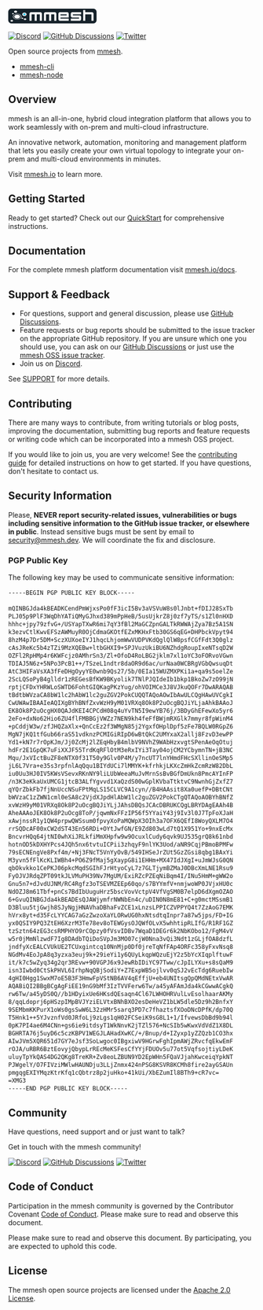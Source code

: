 ![mmesh](https://github.com/mmesh/assets/blob/HEAD/images/logo/mmesh_logo_v5_180x30.png)

[![Discord](https://img.shields.io/discord/654291649572241408?color=%236d82cb&style=flat&logo=discord&logoColor=%23ffffff&label=Chat)](https://mmesh.io/discord)
[![GitHub Discussions](https://img.shields.io/badge/GitHub_Discussions-181717?style=flat&logo=github&logoColor=white)](https://github.com/orgs/mmesh/discussions)
[![Twitter](https://img.shields.io/badge/Follow_on_Twitter-1DA1F2?style=flat&logo=twitter&logoColor=white)](https://twitter.com/mmesh_io)

Open source projects from [mmesh](https://mmesh.io).

- [mmesh-cli](https://github.com/mmesh/m-cli)
- [mmesh-node](https://github.com/mmesh/m-node)

## Overview

mmesh is an all-in-one, hybrid cloud integration platform that allows you to work seamlessly with on-prem and multi-cloud infrastructure.

An innovative network, automation, monitoring and management platform that lets you easily create your own virtual topology to integrate your on-prem and multi-cloud environments in minutes.

Visit [mmesh.io](https://mmesh.io) to learn more.

## Getting Started

Ready to get started? Check out our [QuickStart](https://mmesh.io/docs/platform/getting-started/quickstart) for comprehensive instructions.

## Documentation

For the complete mmesh platform documentation visit [mmesh.io/docs](https://mmesh.io/docs).

## Support & Feedback

- For questions, support and general discussion, please use [GitHub Discussions](https://github.com/orgs/mmesh/discussions).
- Feature requests or bug reports should be submitted to the issue tracker on the appropriate GitHub repository. If you are unsure which one you should use, you can ask on our [GitHub Discussions](https://github.com/orgs/mmesh/discussions)
or just use the [mmesh OSS issue tracker](https://github.com/mmesh/mmesh/issues/).
- Join us on [Discord](https://mmesh.io/discord).

See [SUPPORT](/SUPPORT.md) for more details.

## Contributing

There are many ways to contribute, from writing tutorials or blog posts, improving the documentation, submitting bug reports and feature requests or writing code which can be incorporated into a mmesh OSS project.

If you would like to join us, you are very welcome! See the [contributing guide](https://github.com/mmesh/.github/blob/HEAD/CONTRIBUTING.md) for detailed instructions on how to get started. If you have questions, don't hesitate to contact us.

## Security Information

Please, **NEVER report security-related issues, vulnerabilities or bugs including sensitive information to the GitHub issue tracker, or elsewhere in public**. Instead sensitive bugs must be sent by email to [security@mmesh.dev](mailto:security@mmesh.dev). We will coordinate the fix and disclosure.

### PGP Public Key

The following key may be used to communicate sensitive information:

```text
-----BEGIN PGP PUBLIC KEY BLOCK-----

mQINBGJda4kBEADKCendPmWjxsPo0fF3icI5Bv3aVSVuW8s0lJnbt+fDIJ28SxTb
PLJ05p9PlF3WqDhYATiQMyGJhxd389mPpHeB/5usUjkrZ8j0zf7yTS/s1Zl0nHXD
hhhc+jpy79zfvG+/USYapTXwR6mi7qY3fBl2MaGCZpnGALTkRWWAjZya7Bz5A1SN
k3ezvCtlKwvEFSzAWMuyR0OjCdmaGKOtfEZxMKHxFtb30GS6qEG+DHPbckVpyt94
8hzM4p7Dr5DM+SczXUXoeIYJ1hqcLhjomWwVUDPVKdQglQlW8psfCGfFdt3Q0glz
cAsJReKc5b4zTZi9MzXQEBw+ltbGHXI9+SPJVuzUkiBU6NZhdgRoupIxeNTsqD2W
OZFl2RpHMp4r6KWFcjz0AMhrSn3/Zl+OfoD4RoLBG2jklm7xl1oYC3oFORvoVGwn
TDIAJ5N6z+5NPo3PcB1++/TSzeL1ndtr8daOR9d6ac/urNaa0WCBRgVGbQwsuqDt
AtC3HIFaVsXA3fFeDHgOyyYE0wnb9Qs27/5b/0EIa15WUZMXPKi1a+qa9s5oelZe
2ScLQSoPyB4glldr1zREGesBfKW9BKyolik7TNlPJQIdeIb1bkp1BkoZw7zO99jN
rptjCFDxYHRWLoSWTD6FohtGIQKagPKzYug/ohVOIMCe3J8VJkuQOFr7DwARAQAB
tBdtbWVzaCA8bW1lc2hAbW1lc2guZGV2PokCUQQTAQoAOwIbAwULCQgHAwUVCgkI
CwUWAwIBAAIeAQIXgBYhBNfZxvWzH9yM01VRXq8Ok8P2uOcgBQJiYLjaAhkBAAoJ
EK8Ok8P2uOcgHX0QAJdKEI4CPCdH08q4uYvTN5I9ewYB76j/3BDyGhEFewXo5yr6
2eFo+dxNo62Hio6ZU4flFMBBGjVWZz7NEN9kh4feFfBWjmRXGlk7mmyr8fpWinM4
+pCddjW3w/zfJHQZaXlx+QnCcEz2f3WMgN85j2YgxfOHplDpf5zFe7BQLW0RGpZ6
MgN7jKQ1tfGub66raS51vdknzPCMIGiRIpD6wBtQkC2UMYxaX2allj8FzvD3ewPP
Yd1+kN7r7rOpKJm/Jj0ZcMj2lZEqHbyB4mlbV9NVhZ9WAbHzxvgtSPenAeOqOtuj
hdFr2E1GpQK7uFiXXJF55TrdKqRFlOtM3eRxIYi3Tay04ojCM2YCbymnTN+jB3NC
Mqu/JxVIctBuZF8eNTX0f31T50y9Glv0P4M/y7ncUT7lnYHmdFHcSXllinOeSMp5
jL6L7Vra+e35s3rpfnlAqQqu1BIYdUCi7lMMYK+kfrhkjLKXcZmHkZcmRzW82DbL
iu0Uu3HJ0IV5KWsVSevxRKnNY9liLUbWeeaMuJvMrnSsBvBGfDmUkn8PmcAYInFP
/n3K3eKkaUxUMCG1jtcB3ALfYgvvd1XaQzdS00wGplKVbaTtktvC9NwnhGjZxfZ7
qYQrZbkFb7fjNnUccNSuFPtMqLS15CLVC9A1cyn//B4HAAsit8Xa0uefP+DBtCNt
bWVzaC1zZWN1cml0eSA8c2VjdXJpdHlAbW1lc2guZGV2PokCTgQTAQoAOBYhBNfZ
xvWzH9yM01VRXq8Ok8P2uOcgBQJiYLjJAhsDBQsJCAcDBRUKCQgLBRYDAgEAAh4B
AheAAAoJEK8Ok8P2uOcg8ToP/jqwmNxFFzIP56f5YYaiY43j9Iv3l0J7TpFoXJaH
xAwjnssR1y1QW4prpwQWSsum0fpvyXoPaMQWpX3OIh3a7OFX6QEfI8WoyQXLM7O4
rrSQDcAF00xCW2dST43En56RDi+OYtJwfGN/E9Zd803wLd7tQ1X951Yo+9nxEcMx
BncvrHQq64jtNI0whXiJRLkfiMmXHpfw9w9OcuxlCudy6qvk9UJ535grQ8k61nbd
hotnOD5kDXHYPcs4JQh5nx6tvtuICPii3zhqyF9nlYK3Uod/aNR9CqjPBmoBPMFw
79sECNEngVe8Pxf4m/+Nj3FNcT5VnYyOvB/549IHSeJrZUt5GzZGsi8qbg1BAxYi
M3yvn5fFlKcKLIWBh4+PO6Z9fMaj5gXaypG8i1EHHm+MX47IdJXgI+uJmWJsG0QN
qbOkvkko1CePKJ06pkcMqdSGIhFJrHtyoCyL7z7GLTjymBZMaJ0DBcXmLNE1Rsu9
FyOJVJRdqZPT09tkJLVMuPH39Nv7MgUM/ExiRZcPZEqNiBqm4I/INu5HmM+gWW2o
Gnu5n7+dJvdUJNM/RC4Rgfz3oTSEVMZEEp60qo/s7BYYmfV+nmjwoWP0JVjxHU0c
NdOZJ8m61Tbf+pnCs7BdIbUuguHrz5bscVovVctpV4VfVgSM0B7elpD6dXgmOZAO
6+GvuQINBGJda4kBEADEsQJAWjymfrNWNbEn4c/uDIN0N8mE81+C+g0mctMSsmB1
D3Bluu5tjGwjh8SJyNgjHNAVhaDBhaFvZCE1xLnzsLPPICZVPPYQ4t7ZzAoG7EMK
hVrx8yt+d35FcLYYCAG7aGzZwzoXaYLORwUG0hxNtsdtqInpr7a87w5jps/FD+IG
yx0QSIY9PQ3ZtEH6XzrM3Te78ev8oTEWGysOJQWfOLvX5whhtipRLIfG/R1RF1GZ
tzSztn64zEG3csRMPHYO9rCOpzy0fVsvIDBv7WqaD1DEGr6k2NbKObo12/FgM4vV
w5r0jMmNlzwdF7Ig8DAdbTQiDoSVpJm3MO07cjW0Nna3vQi3Ndt1zGLjfOA8dzfL
jndfyXcEALCVUkUE2TCUxgintcq10NnMjp0Df0jreTqNfFAp4ORFc358yFxvNsq8
NGdMv4EoJpA8q3yzxa3euj9k+29ieYi1y6QUyLkqpWQzuEjY2z5bYcXIqplftuwF
it/k7c5wZyq34g2qr3REvw+90VGPJ6x9JewRbIDiYC97Tww/cJpILYXu+s8sQaM9
isn3Iwbd0CtSkPHVL6IrhpNqQBjSodiY+Z7ExpWB5ojlvv0qSJ2vEcTdg6RuebIw
4gHI0Hgg1SwxM7oE5B3F3HmwFpVStNB6AV4qEffjU+eb4UNItsgQpQMdNEtxVwAR
AQABiQI2BBgBCgAgFiEE19nG9bMf3IzTVVFerw6Tw/a45yAFAmJda4kCGwwACgkQ
rw6Tw/a45yDS0Q//b1HDyixUe6HKsdQEsaqn4Cl67LWHOHRVulLvEsolhaarAKMy
8/qqLdoprj6pHSzpIMpBVJYziELVtxBNhBXO2esDeHeVZ1bLW5dle5Dz9h2BnfxY
9SEMbmKKPurX1oWs0gsSwW6L32zHMr5sarq3PD7c7fhaztsfXOoDNcDPfK/dp70Q
T5Hnk1++5YJvznfVd0JRfoLj9zLgs1qH02FCSeiK9sG8L1+1/IfvewsDbBd9b94l
0pK7PI4ae6M4CNn+gs6ie9itdsyT1WkNnvK2jTZl576+NcSIb5wKwxVdVdZ1X8DL
BGHRTA76j5uyD6c5czKBPV1WEGJLAHadXwKC/+/Bnup/d+IZyxp1yZZQzb1CO3hx
AIwJVm5XQR651d7GY7eJsf3SoLwgoc0IBgxiwV9HGrwFghIpmAWjZRvcfqEkwEmF
rOJA/uRBR6BztEovyjQbypLrREcMeKSFesCfYYjFDUOv5u77ot5VqfsojtiyLDeK
uluyTpYkQAS4DG2QKg8TreKR+Zv8eoLZBUN9YD2EpWHn5FQaVJjahKwceiqYpkNT
PJWgelY/O7FIVziMWlwHAUNDju3LLjZnmx424nPSG8KSVR8KCMh8fire2ayGSAUn
pmgqgEXIYMqzKtrKfq1cQbtrz8p2juHko+41kUi/XbEZumIl8BTh9+cR7vc=
=XMG3
-----END PGP PUBLIC KEY BLOCK-----
```

## Community

Have questions, need support and or just want to talk?

Get in touch with the mmesh community!

[![Discord](https://img.shields.io/badge/Join_us_on_Discord-5865F2?style=flat&logo=discord&logoColor=white)](https://mmesh.io/discord)
[![GitHub Discussions](https://img.shields.io/badge/GitHub_Discussions-181717?style=flat&logo=github&logoColor=white)](https://github.com/orgs/mmesh/discussions)
[![Twitter](https://img.shields.io/badge/Follow_on_Twitter-1DA1F2?style=flat&logo=twitter&logoColor=white)](https://twitter.com/mmesh_io)

## Code of Conduct

Participation in the mmesh community is governed by the Contributor Covenant [Code of Conduct](https://github.com/mmesh/.github/blob/HEAD/CODE_OF_CONDUCT.md). Please make sure to read and observe this document.

Please make sure to read and observe this document. By participating, you are expected to uphold this code.

## License

The mmesh open source projects are licensed under the [Apache 2.0 License](/LICENSE).
